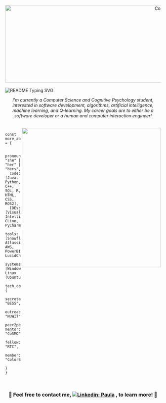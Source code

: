 <div align="center">
  <img align="center" alt="Coding" width="1000" height="250" src="https://64.media.tumblr.com/4dc7f9d7902c65856e4baa8aeaeaed01/tumblr_owsbgsWF5R1r5u9m2o4_500.gif">
</div>

<br>
<img src="https://readme-typing-svg.demolab.com/?lines=Hi+there,+I'm+Paula+👋;Hi+there,+I'm+a+Computer+Scientist+💻;Hi+there,+I'm+a+Cognitive+Psychologist+🧠;Hi+there,+I'm+a+Software+Tester+🔍;Hi+there,+I'm+a+Coder+👩🏿‍💻;Hi+there,+I'm+an+Honors+Student+🎓;Hi+there,+I'm+an+Innovator+💡;Hi+there,+I'm+a+Problem+Solver+🧩;Hi+there,+I'm+an+Advocate+For+Having+Fun+🎉&center=true&font=Kalnia+Glaze&color=CF9FFF&&size=40&width=1000&height=100&duration=4000&pause=1000" alt="README Typing SVG">



<p align="center"><i>I'm currently a Computer Science and Cognitive Psychology student, interested in software development, algorithms, artificial intelligence, machine learning, and Q-learning. My career goals are to either be a software developer or a human and computer interaction engineer!</i></p>
<br>

<img align=right width=450 valign="center" src=https://github.com/user-attachments/assets/5ee5946f-3c3d-4184-a146-6f4bc5f1c379>


```
const more_about_me = {

  pronouns: "she" | "her" | "hers",
  code: [Java, Python, C++, SQL, R, HTML, CSS, ROS2],
  IDEs: [Visual_Studio_Code, IntelliJ, CLion, PyCharm],
  tools: [Snowflake, Atlassian, AWS, PowerBI, LucidChart], 
  systems: [Windows, Linux (Ubuntu)],
  tech_communities: {
                        secretary: "BESS",
                        outreach_chair: "NUWIT",
                        peer2peer mentor: "CoSMO",
                        fellow: "RTC",
                        member: "ColorStack"
                   }
}
```

<br>

<div align="center">


### 💜 Feel free to contact me, [![Linkedin: Paula](https://img.shields.io/badge/-paula-purple?style=flat-square&logo=Linkedin&logoColor=white&link=https://www.linkedin.com/in/paulasefia)](https://www.linkedin.com/in/paulasefia) , to learn more! 💜

</div>

